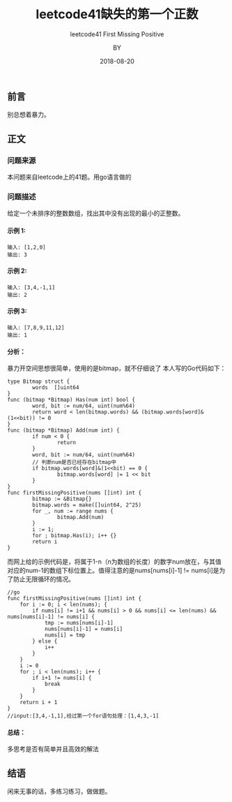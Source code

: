 ﻿---
layout:     post
title:      leetcode41缺失的第一个正数
subtitle:   leetcode41 First Missing Positive
date:       2018-08-20
author:     BY
header-img: img/post-bg-universe.jpg
catalog: true
tags:
    - Blog
---


## 前言

别总想着暴力。

## 正文

### 问题来源

本问题来自leetcode上的41题。用go语言做的

### 问题描述

给定一个未排序的整数数组，找出其中没有出现的最小的正整数。

#### 示例 1:
```
输入: [1,2,0]
输出: 3
```
#### 示例 2:
```
输入: [3,4,-1,1]
输出: 2
```
#### 示例 3:
```
输入: [7,8,9,11,12]
输出: 1
``` 
#### 分析：
暴力开空间思想很简单，使用的是bitmap，就不仔细说了
本人写的Go代码如下：  
```
type Bitmap struct {
        words  []uint64
}
func (bitmap *Bitmap) Has(num int) bool {
        word, bit := num/64, uint(num%64)
        return word < len(bitmap.words) && (bitmap.words[word]&(1<<bit)) != 0
}
func (bitmap *Bitmap) Add(num int) {
        if num < 0 {
                return  
        }       
        word, bit := num/64, uint(num%64)
        // 判断num是否已经存在bitmap中
        if bitmap.words[word]&(1<<bit) == 0 {
                bitmap.words[word] |= 1 << bit
        }       
}
func firstMissingPositive(nums []int) int {
        bitmap := &Bitmap{}
        bitmap.words = make([]uint64, 2^25)   
        for _, num := range nums {
                bitmap.Add(num)
        }       
        i := 1; 
        for ; bitmap.Has(i); i++ {}
        return i
}
```  
而网上给的示例代码是，将属于1-n（n为数组的长度）的数字num放在，与其值对应的num-1的数组下标位置上。值得注意的是nums[nums[i]-1] != nums[i]是为了防止无限循环的情况。
```
//go
func firstMissingPositive(nums []int) int {
	for i := 0; i < len(nums); {
		if nums[i] != i+1 && nums[i] > 0 && nums[i] <= len(nums) && nums[nums[i]-1] != nums[i] {
			tmp := nums[nums[i]-1]
			nums[nums[i]-1] = nums[i]
			nums[i] = tmp
		} else {
			i++
		}
	}
	i := 0
	for ; i < len(nums); i++ {
		if i+1 != nums[i] {
			break
		}
	}
	return i + 1
}
//input:[3,4,-1,1],经过第一个for语句处理：[1,4,3,-1]
```
#### 总结：
多思考是否有简单并且高效的解法

## 结语
闲来无事的话，多练习练习，做做题。
